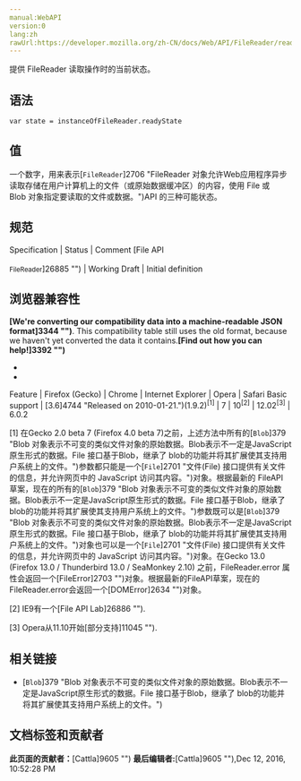 ```yaml
---
manual:WebAPI
version:0
lang:zh
rawUrl:https://developer.mozilla.org/zh-CN/docs/Web/API/FileReader/readyState
---
```






提供 FileReader 读取操作时的当前状态。


## 语法<a name="语法"></a>

```
var state = instanceOfFileReader.readyState

```

## 值<a name="值"></a>


一个数字，用来表示[`FileReader`]2706 "FileReader 对象允许Web应用程序异步读取存储在用户计算机上的文件（或原始数据缓冲区）的内容，使用 File 或 Blob 对象指定要读取的文件或数据。")API 的三种可能状态。


## 规范<a name="规范"></a>

Specification | Status | Comment 
[File API<br></br><small>FileReader</small>]26885 "") | Working Draft | Initial definition 


## 浏览器兼容性<a name="浏览器兼容性"></a>


**[We&#39;re converting our compatibility data into a machine-readable JSON format]3344 "")**. This compatibility table still uses the old format, because we haven&#39;t yet converted the data it contains.**[Find out how you can help!]3392 "")**


* 
* 

Feature | Firefox (Gecko) | Chrome | Internet Explorer | Opera | Safari 
Basic support | [3.6]4744 "Released on 2010-01-21.")(1.9.2)<sup>[1]</sup> | 7 | 10<sup>[2]</sup> | 12.02<sup>[3]</sup> | 6.0.2 





[1] 在Gecko 2.0 beta 7 (Firefox 4.0 beta 7)之前，上述方法中所有的[`Blob`]379 "Blob 对象表示不可变的类似文件对象的原始数据。Blob表示不一定是JavaScript原生形式的数据。File 接口基于Blob，继承了 blob的功能并将其扩展使其支持用户系统上的文件。")参数都只能是一个[`File`]2701 "文件(File) 接口提供有关文件的信息，并允许网页中的 JavaScript 访问其内容。")对象。根据最新的 FileAPI 草案，现在的所有的[`Blob`]379 "Blob 对象表示不可变的类似文件对象的原始数据。Blob表示不一定是JavaScript原生形式的数据。File 接口基于Blob，继承了 blob的功能并将其扩展使其支持用户系统上的文件。")参数既可以是[`Blob`]379 "Blob 对象表示不可变的类似文件对象的原始数据。Blob表示不一定是JavaScript原生形式的数据。File 接口基于Blob，继承了 blob的功能并将其扩展使其支持用户系统上的文件。")对象也可以是一个[`File`]2701 "文件(File) 接口提供有关文件的信息，并允许网页中的 JavaScript 访问其内容。")对象。在Gecko 13.0 (Firefox 13.0 / Thunderbird 13.0 / SeaMonkey 2.10) 之前，FileReader.error 属性会返回一个[FileError]2703 "")对象。根据最新的FileAPI草案，现在的 FileReader.error会返回一个[DOMError]2634 "")对象。



[2] IE9有一个[File API Lab]26886 "").



[3] Opera从11.10开始[部分支持]11045 "").


## 相关链接<a name="See_also"></a>


* [`Blob`]379 "Blob 对象表示不可变的类似文件对象的原始数据。Blob表示不一定是JavaScript原生形式的数据。File 接口基于Blob，继承了 blob的功能并将其扩展使其支持用户系统上的文件。")



## 文档标签和贡献者
**此页面的贡献者：**[Cattla]9605 "")
**最后编辑者:**[Cattla]9605 ""),<time>Dec 12, 2016, 10:52:28 PM</time>


